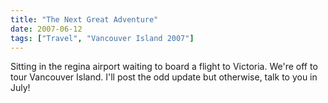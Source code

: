 ```yaml
---
title: "The Next Great Adventure"
date: 2007-06-12
tags: ["Travel", "Vancouver Island 2007"]
---
```


Sitting in the regina airport waiting to board a flight to Victoria. We're off to tour Vancouver Island. I'll post the odd update but otherwise, talk to you in July!
